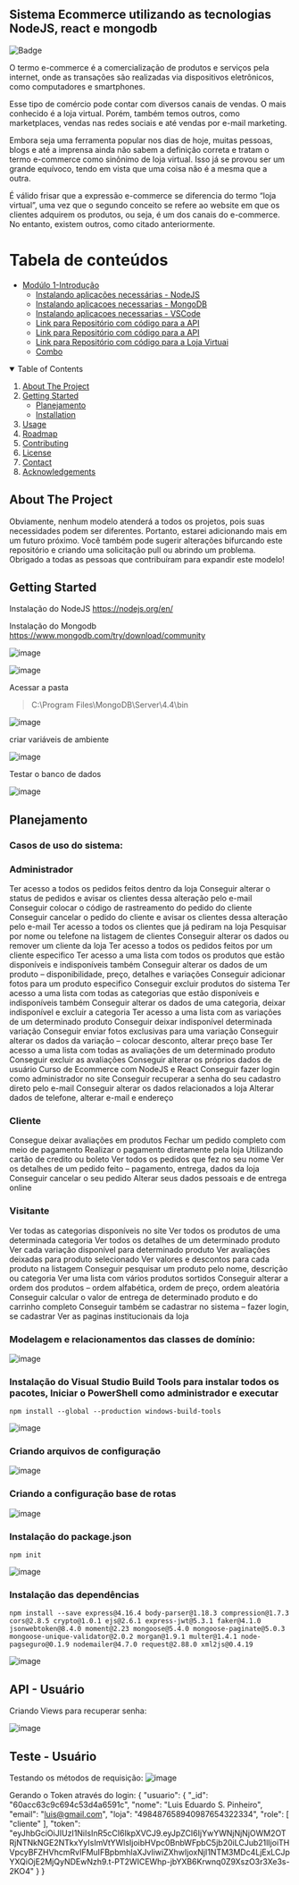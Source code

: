 ## Sistema Ecommerce utilizando as tecnologias NodeJS, react e mongodb

![Badge](https://img.shields.io/badge/Blog-Lespit-%237159c1?style=for-the-badge&logo=ghost)

O termo e-commerce é a comercialização de produtos e serviços pela internet, onde as transações são realizadas via dispositivos eletrônicos, como computadores e smartphones.

Esse tipo de comércio pode contar com diversos canais de vendas. O mais conhecido é a loja virtual. Porém, também temos outros, como marketplaces, vendas nas redes sociais e até vendas por e-mail marketing.

Embora seja uma ferramenta popular nos dias de hoje, muitas pessoas, blogs e até a imprensa ainda não sabem a definição correta e tratam o termo e-commerce como sinônimo de loja virtual. Isso já se provou ser um grande equívoco, tendo em vista que uma coisa não é a mesma que a outra.

É válido frisar que a expressão e-commerce se diferencia do termo “loja virtual”, uma vez que o segundo conceito se refere ao website em que os clientes adquirem os produtos, ou seja, é um dos canais do e-commerce. No entanto, existem outros, como citado anteriormente.

Tabela de conteúdos
=================
<!--ts-->
   * [Modúlo 1-Introdução](#instalacao-das-ferramentas)
      * [Instalando aplicações necessárias - NodeJS](#local-files)
      * [Instalando aplicacoes necessarias - MongoDB](#remote-files)
      * [Instalando aplicacoes necessarias - VSCode](#remote-files)
      * [Link para Repositório com código para a API](#multiple-files)
      * [Link para Repositório com código para a API](#remote-files)
      * [Link para Repositório com código para a Loja Virtuai](#multiple-files)
      * [Combo](#combo)



<!-- TABLE OF CONTENTS -->
<details open="open">
  <summary>Table of Contents</summary>
  <ol>
    <li>
      <a href="#about-the-project">About The Project</a>
    </li>
    <li>
      <a href="#getting-started">Getting Started</a>
      <ul>
        <li><a href="#planejamento">Planejamento</a></li>
        <li><a href="#installation">Installation</a></li>
      </ul>
    </li>
    <li><a href="#usage">Usage</a></li>
    <li><a href="#roadmap">Roadmap</a></li>
    <li><a href="#contributing">Contributing</a></li>
    <li><a href="#license">License</a></li>
    <li><a href="#contact">Contact</a></li>
    <li><a href="#acknowledgements">Acknowledgements</a></li>
  </ol>
</details>


## About The Project
Obviamente, nenhum modelo atenderá a todos os projetos, pois suas necessidades podem ser diferentes. Portanto, estarei adicionando mais em um futuro próximo. Você também pode sugerir alterações bifurcando este repositório e criando uma solicitação pull ou abrindo um problema. Obrigado a todas as pessoas que contribuíram para expandir este modelo!

## Getting Started
  Instalação do NodeJS 
  https://nodejs.org/en/ 

Instalação do Mongodb   
 https://www.mongodb.com/try/download/community 

 ![image](https://user-images.githubusercontent.com/3227100/113346746-a1e49400-930a-11eb-84c5-cee33ba3b795.png)

 ![image](https://user-images.githubusercontent.com/3227100/113346785-af018300-930a-11eb-90f2-c9758e2eb6aa.png)

Acessar a pasta 

> C:\Program Files\MongoDB\Server\4.4\bin 

 ![image](https://user-images.githubusercontent.com/3227100/113346893-d0fb0580-930a-11eb-98e5-7e1da71e0dcb.png)

 criar variáveis de ambiente

 ![image](https://user-images.githubusercontent.com/3227100/113348979-b7a78880-930d-11eb-9a1d-859a4d7ac5f8.png)

 Testar o banco de dados

 ![image](https://user-images.githubusercontent.com/3227100/113347105-10c1ed00-930b-11eb-8ee1-c56c97d93daf.png)

## Planejamento

### Casos de uso do sistema:

### Administrador
Ter acesso a todos os pedidos feitos dentro da loja
Conseguir alterar o status de pedidos e avisar os clientes dessa alteração pelo e-mail
Conseguir colocar o código de rastreamento do pedido do cliente
Conseguir cancelar o pedido do cliente e avisar os clientes dessa alteração pelo e-mail
Ter acesso a todos os clientes que já pediram na loja
Pesquisar por nome ou telefone na listagem de clientes
Conseguir alterar os dados ou remover um cliente da loja
Ter acesso a todos os pedidos feitos por um cliente especifico
Ter acesso a uma lista com todos os produtos que estão disponíveis e indisponíveis
também
Conseguir alterar os dados de um produto – disponibilidade, preço, detalhes e variações
Conseguir adicionar fotos para um produto especifico
Conseguir excluir produtos do sistema
Ter acesso a uma lista com todas as categorias que estão disponíveis e indisponíveis
também
Conseguir alterar os dados de uma categoria, deixar indisponível e excluir a categoria
Ter acesso a uma lista com as variações de um determinado produto
Conseguir deixar indisponível determinada variação
Conseguir enviar fotos exclusivas para uma variação
Conseguir alterar os dados da variação – colocar desconto, alterar preço base
Ter acesso a uma lista com todas as avaliações de um determinado produto
Conseguir excluir as avaliações
Conseguir alterar os próprios dados de usuário
Curso de Ecommerce com NodeJS e React
Conseguir fazer login como administrador no site
Conseguir recuperar a senha do seu cadastro direto pelo e-mail
Conseguir alterar os dados relacionados a loja
Alterar dados de telefone, alterar e-mail e endereço

### Cliente
Consegue deixar avaliações em produtos
Fechar um pedido completo com meio de pagamento
Realizar o pagamento diretamente pela loja
Utilizando cartão de credito ou boleto
Ver todos os pedidos que fez no seu nome
Ver os detalhes de um pedido feito – pagamento, entrega, dados da loja
Conseguir cancelar o seu pedido
Alterar seus dados pessoais e de entrega online

### Visitante
Ver todas as categorias disponíveis no site
Ver todos os produtos de uma determinada categoria
Ver todos os detalhes de um determinado produto
Ver cada variação disponível para determinado produto
Ver avaliações deixadas para produto selecionado
Ver valores e descontos para cada produto na listagem
Conseguir pesquisar um produto pelo nome, descrição ou categoria
Ver uma lista com vários produtos sortidos
Conseguir alterar a ordem dos produtos – ordem alfabética, ordem de preço, ordem
aleatória
Conseguir calcular o valor de entrega de determinado produto e do carrinho completo
Conseguir também se cadastrar no sistema – fazer login, se cadastrar
Ver as paginas institucionais da loja
    
### Modelagem e relacionamentos das classes de domínio: 

![image](https://user-images.githubusercontent.com/3227100/113349807-fa1d9500-930e-11eb-8410-1d635ee3c7f9.png)

    
### Instalação do Visual Studio Build Tools para instalar todos os pacotes, Iniciar o PowerShell como administrador e executar 

```
npm install --global --production windows-build-tools 
```

![image](https://user-images.githubusercontent.com/3227100/113348241-bd509e80-930c-11eb-9167-926bf823643b.png)
    

### Criando arquivos de configuração

![image](https://user-images.githubusercontent.com/3227100/113352790-220ef780-9313-11eb-8a93-b8a2d913b9ad.png)
 

### Criando a configuração base de rotas

![image](https://user-images.githubusercontent.com/3227100/113356464-a57f1780-9318-11eb-91b1-dee0dfc7f164.png)


### Instalação do package.json 

```
npm init 
```

![image](https://user-images.githubusercontent.com/3227100/113348003-6d71d780-930c-11eb-8b71-e15b93464026.png)


### Instalação das dependências 

```
npm install --save express@4.16.4 body-parser@1.18.3 compression@1.7.3 cors@2.8.5 crypto@1.0.1 ejs@2.6.1 express-jwt@5.3.1 faker@4.1.0 jsonwebtoken@8.4.0 moment@2.23 mongoose@5.4.0 mongoose-paginate@5.0.3 mongoose-unique-validator@2.0.2 morgan@1.9.1 multer@1.4.1 node-pagseguro@0.1.9 nodemailer@4.7.0 request@2.88.0 xml2js@0.4.19 
```

![image](https://user-images.githubusercontent.com/3227100/113348757-66979480-930d-11eb-90be-bfc2a7e9600b.png)


## API - Usuário
Criando Views para recuperar senha:
 
![image](https://user-images.githubusercontent.com/3227100/113344834-fd615280-9307-11eb-9aac-61728b15345e.png)
  

## Teste - Usuário
Testando os métodos de requisição:
 ![image](https://user-images.githubusercontent.com/3227100/122697546-ed2c8580-d21b-11eb-88c6-2b1160caee2a.png)
 
 Gerando o Token através do login:
 {
    "usuario": {
        "_id": "60acc63c9c694c53d4a6591c",
        "nome": "Luis Eduardo S. Pinheiro",
        "email": "luis@gmail.com",
        "loja": "498487658940987654322334",
        "role": [
            "cliente"
        ],
        "token": "eyJhbGciOiJIUzI1NiIsInR5cCI6IkpXVCJ9.eyJpZCI6IjYwYWNjNjNjOWM2OTRjNTNkNGE2NTkxYyIsImVtYWlsIjoibHVpc0BnbWFpbC5jb20iLCJub21lIjoiTHVpcyBFZHVhcmRvIFMuIFBpbmhlaXJvIiwiZXhwIjoxNjI1NTM3MDc4LjExLCJpYXQiOjE2MjQyNDEwNzh9.t-PT2WICEWhp-jbYXB6Krwnq0Z9XszO3r3Xe3s-2KO4"
    }
}
